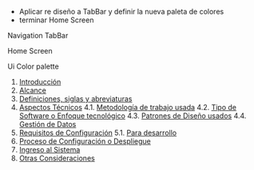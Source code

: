 - Aplicar re diseño a TabBar y definir la nueva paleta de colores
- terminar Home Screen

Navigation
TabBar

Home Screen

Ui
Color palette

1. [Introducción](#1-introducción)
2. [Alcance](#2-alcance)
3. [Definiciones, siglas y abreviaturas](#3-definiciones-siglas-y-abreviaturas)
4. [Aspectos Técnicos](#4-aspectos-técnicos)
   4.1. [Metodología de trabajo usada](#41-metodología-de-trabajo-usada)
   4.2. [Tipo de Software o Enfoque tecnológico](#42-tipo-de-software-o-enfoque-tecnológico)
   4.3. [Patrones de Diseño usados](#43-patrones-de-diseño-usados)
   4.4. [Gestión de Datos](#44-gestión-de-datos)
5. [Requisitos de Configuración](#5-requisitos-de-configuración)
   5.1. [Para desarrollo](#51-para-desarrollo)
6. [Proceso de Configuración o Despliegue](#6-proceso-de-configuración-o-despliegue)
7. [Ingreso al Sistema](#7-ingreso-al-sistema)
8. [Otras Consideraciones](#8-otras-consideraciones)